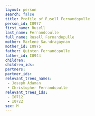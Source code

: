 ```yaml
---
layout: person
search: false
title: Profile of Rusell Fernandopulle
person_id: I0977
first_name: Rusell
last_name: Fernandopulle
full_name: Rusell Fernandopulle
mother: Marlene Saundragaynam
mother_id: I0975
father: Quinton Fernandopulle
father_id: I0944
children:
children_ids:
partners:
partner_ids:
relevant_trees_names:
 - Joseph Adaman
 - Christopher Fernandopulle
relevant_trees_ids:
 - I0712
 - I0722
sex: M
---
```


